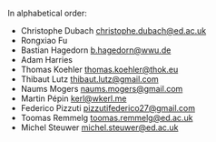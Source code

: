 In alphabetical order:

 - Christophe Dubach <christophe.dubach@ed.ac.uk>
 - Rongxiao Fu
 - Bastian Hagedorn <b.hagedorn@wwu.de>
 - Adam Harries
 - Thomas Koehler <thomas.koehler@thok.eu>
 - Thibaut Lutz <thibaut.lutz@gmail.com>
 - Naums Mogers <naums.mogers@gmail.com>
 - Martin Pépin <kerl@wkerl.me>
 - Federico Pizzuti <pizzutifederico27@gmail.com>
 - Toomas Remmelg <toomas.remmelg@ed.ac.uk>
 - Michel Steuwer <michel.steuwer@ed.ac.uk>

